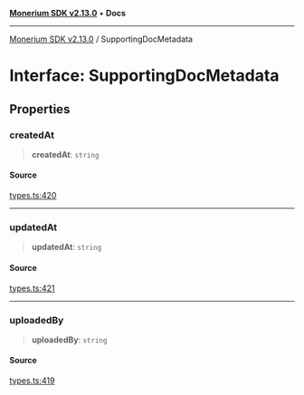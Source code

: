 [**Monerium SDK v2.13.0**](../README.md) • **Docs**

---

[Monerium SDK v2.13.0](../README.md) / SupportingDocMetadata

# Interface: SupportingDocMetadata

## Properties

### createdAt

> **createdAt**: `string`

#### Source

[types.ts:420](https://github.com/monerium/js-monorepo/blob/4397cd6d6b171e9f3bbb7c9a2278e6782b814c1a/packages/sdk/src/types.ts#L420)

---

### updatedAt

> **updatedAt**: `string`

#### Source

[types.ts:421](https://github.com/monerium/js-monorepo/blob/4397cd6d6b171e9f3bbb7c9a2278e6782b814c1a/packages/sdk/src/types.ts#L421)

---

### uploadedBy

> **uploadedBy**: `string`

#### Source

[types.ts:419](https://github.com/monerium/js-monorepo/blob/4397cd6d6b171e9f3bbb7c9a2278e6782b814c1a/packages/sdk/src/types.ts#L419)
